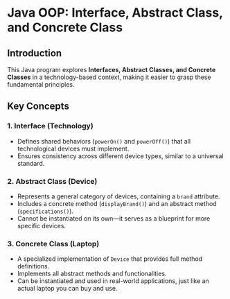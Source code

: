 # Java OOP: Interface, Abstract Class, and Concrete Class

## Introduction
This Java program explores **Interfaces, Abstract Classes, and Concrete Classes** in a technology-based context, making it easier to grasp these fundamental principles.

## Key Concepts

### 1. Interface (**Technology**)
- Defines shared behaviors (`powerOn()` and `powerOff()`) that all technological devices must implement.  
- Ensures consistency across different device types, similar to a universal standard.

### 2. Abstract Class (**Device**)
- Represents a general category of devices, containing a `brand` attribute.  
- Includes a concrete method (`displayBrand()`) and an abstract method (`specifications()`).  
- Cannot be instantiated on its own—it serves as a blueprint for more specific devices.

### 3. Concrete Class (**Laptop**)
- A specialized implementation of `Device` that provides full method definitions.  
- Implements all abstract methods and functionalities.  
- Can be instantiated and used in real-world applications, just like an actual laptop you can buy and use.
